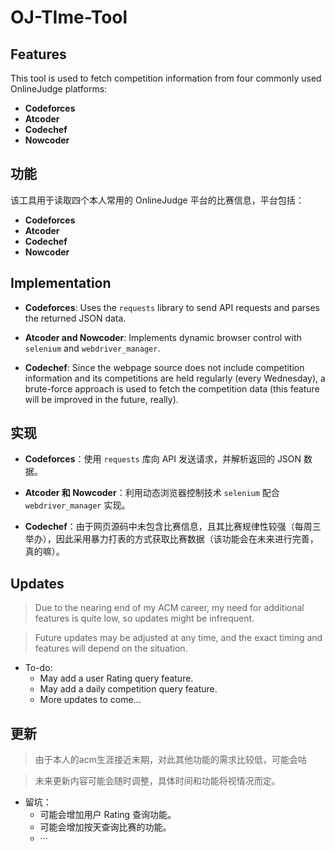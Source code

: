 # OJ-TIme-Tool

## Features

This tool is used to fetch competition information from four commonly used OnlineJudge platforms:

- **Codeforces**
- **Atcoder**
- **Codechef**
- **Nowcoder**

## 功能

该工具用于读取四个本人常用的 OnlineJudge 平台的比赛信息，平台包括：
- **Codeforces**
- **Atcoder**
- **Codechef**
- **Nowcoder**

## Implementation

- **Codeforces**: Uses the `requests` library to send API requests and parses the returned JSON data.
  
- **Atcoder and Nowcoder**: Implements dynamic browser control with `selenium` and `webdriver_manager`.

- **Codechef**: Since the webpage source does not include competition information and its competitions are held regularly (every Wednesday), a brute-force approach is used to fetch the competition data (this feature will be improved in the future, really).

## 实现

- **Codeforces**：使用 `requests` 库向 API 发送请求，并解析返回的 JSON 数据。
  
- **Atcoder 和 Nowcoder**：利用动态浏览器控制技术 `selenium` 配合 `webdriver_manager` 实现。

- **Codechef**：由于网页源码中未包含比赛信息，且其比赛规律性较强（每周三举办），因此采用暴力打表的方式获取比赛数据（该功能会在未来进行完善，真的嘛）。

## Updates

> Due to the nearing end of my ACM career, my need for additional features is quite low, so updates might be infrequent. 

> Future updates may be adjusted at any time, and the exact timing and features will depend on the situation.

- To-do:
    - May add a user Rating query feature.
    - May add a daily competition query feature.
    - More updates to come...

## 更新

> 由于本人的acm生涯接近末期，对此其他功能的需求比较低，可能会咕

> 未来更新内容可能会随时调整，具体时间和功能将视情况而定。

- 留坑：
    - 可能会增加用户 Rating 查询功能。
    - 可能会增加按天查询比赛的功能。
    - ···